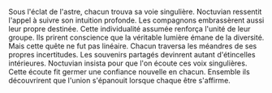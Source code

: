 Sous l'éclat de l'astre, chacun trouva sa voie singulière.
Noctuvian ressentit l'appel à suivre son intuition profonde.
Les compagnons embrassèrent aussi leur propre destinée.
Cette individualité assumée renforça l'unité de leur groupe.
Ils prirent conscience que la véritable lumière émane de la diversité.
Mais cette quête ne fut pas linéaire.
Chacun traversa les méandres de ses propres incertitudes.
Les souvenirs partagés devinrent autant d'étincelles intérieures.
Noctuvian insista pour que l'on écoute ces voix singulières.
Cette écoute fit germer une confiance nouvelle en chacun.
Ensemble ils découvrirent que l'union s'épanouit lorsque chaque être s'affirme.
